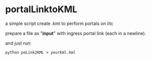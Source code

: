 # portalLinktoKML
a simple script create .kml to perform portals on iitc

prepare a file as "__input__" with ingress portal link (each in a newline).

and just run:
<pre><code>python poLink2KML > yourkml.kml
</code></pre>



